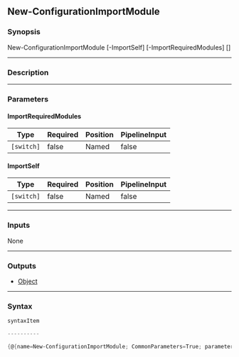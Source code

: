 New-ConfigurationImportModule
-----------------------------

### Synopsis

New-ConfigurationImportModule [-ImportSelf] [-ImportRequiredModules] [<CommonParameters>]

---

### Description

---

### Parameters
#### **ImportRequiredModules**

|Type      |Required|Position|PipelineInput|
|----------|--------|--------|-------------|
|`[switch]`|false   |Named   |false        |

#### **ImportSelf**

|Type      |Required|Position|PipelineInput|
|----------|--------|--------|-------------|
|`[switch]`|false   |Named   |false        |

---

### Inputs
None

---

### Outputs
* [Object](https://learn.microsoft.com/en-us/dotnet/api/System.Object)

---

### Syntax
```PowerShell
syntaxItem
```
```PowerShell
----------
```
```PowerShell
{@{name=New-ConfigurationImportModule; CommonParameters=True; parameter=System.Object[]}}
```
